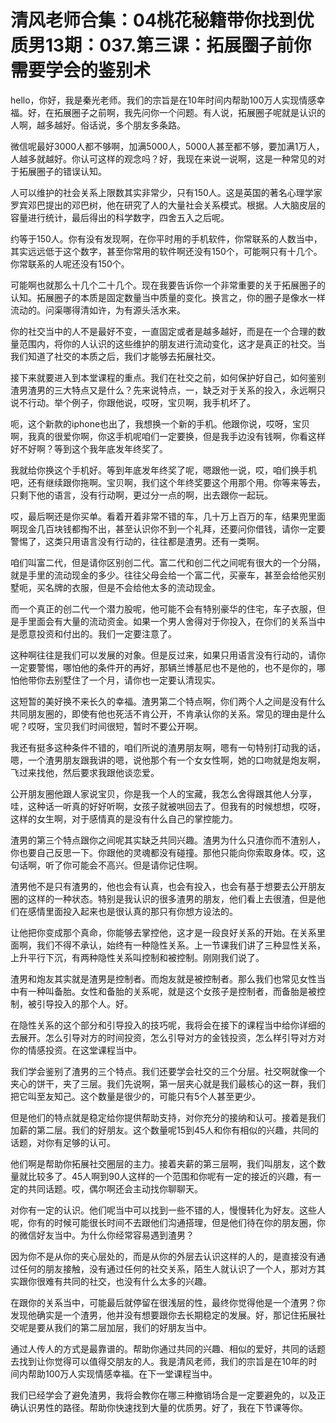 # 清风老师合集：04桃花秘籍带你找到优质男13期：037.第三课：拓展圈子前你需要学会的鉴别术

hello，你好，我是秦光老师。我们的宗旨是在10年时间内帮助100万人实现情感幸福。好，在拓展圈子之前啊，我先问你一个问题。有人说，拓展圈子呢就是认识的人啊，越多越好。俗话说，多个朋友多条路。

微信呢最好3000人都不够啊，加满5000人，5000人甚至都不够，要加满1万人，人越多就越好。你认可这样的观念吗？好，我现在来说一说啊，这是一种常见的对于拓展圈子的错误认知。

人可以维护的社会关系上限数其实非常少，只有150人。这是英国的著名心理学家罗宾邓巴提出的邓巴树，他在研究了人的大量社会关系模式。根据。人大脑皮层的容量进行统计，最后得出的科学数字，四舍五入之后呢。

约等于150人。你有没有发现啊，在你平时用的手机软件，你常联系的人数当中，其实远远低于这个数字，甚至你常用的软件啊还没有150个，可能啊只有十几个。你常联系的人呢还没有150个。

可能啊也就那么十几个二十几个。现在我要告诉你一个非常重要的关于拓展圈子的认知。拓展圈子的本质是固定数量当中质量的变化。换言之，你的圈子是像水一样流动的。问渠哪得清如许，为有源头活水来。

你的社交当中的人不是最好不变，一直固定或者是越多越好，而是在一个合理的数量范围内，将你的人认识的这些维护的朋友进行流动变化，这才是真正的社交。当我们知道了社交的本质之后，我们才能够去拓展社交。

接下来就要进入到本堂课程的重点。我们在社交之前，如何保护好自己，如何鉴别渣男渣男的三大特点又是什么？先来说特点，一，缺乏对于关系的投入，永远啊只说不行动。举个例子，你跟他说，哎呀，宝贝啊，我手机坏了。

呃，这个新款的iphone也出了，我想换一个新的手机。他跟你说，哎呀，宝贝啊，我真的很爱你啊，你这手机呢咱们一定要换，但是我手边没有钱啊，你看这样好不好啊？等到这个我年底发年终奖了。

我就给你换这个手机好。等到年底发年终奖了呢，嗯跟他一说，哎，咱们换手机吧，还有继续跟你拖啊。宝贝啊，我们这个年终奖要这个用那个用。你等来等去，只剩下他的语言，没有行动啊，更过分一点的啊，出去跟你一起玩。

哎，最后啊还是你买单。看着开着非常不错的车，几十万上百万的车，结果兜里面啊现金几百块钱都掏不出，甚至认识你不到一个礼拜，还要问你借钱，请你一定要警惕了，这类只用语言没有行动的，往往都是渣男。还有一类啊。

咱们叫富二代，但是请你区别创二代。富二代和创二代之间呢有很大的一个分隔，就是手里的流动现金的多少。往往父母会给一个富二代，买豪车，甚至会给他买别墅呃，买名牌的衣服，但是不会给他太多的流动现金。

而一个真正的创二代一个潜力股呢，他可能不会有特别豪华的住宅，车子衣服，但是手里面会有大量的流动资金。如果一个男人舍得对于你投入，在你们的关系当中是愿意投资和付出的。我们一定要注意了。

这种啊往往是我们可以发展的对象。但是反过来，如果只用语言没有行动的，请你一定要警惕，哪怕他的条件开的再好，那辆兰博基尼也不是他的，也不是你的，哪怕他带你去别墅住了一个月，请你也一定要认清现实。

这短暂的美好换不来长久的幸福。渣男第二个特点啊，你们两个人之间是没有什么共同朋友圈的，即使有他也死活不肯公开，不肯承认你的关系。常见的理由是什么呢？哎呀，宝贝我们时间很短，暂时不要公开啊。

我还有挺多这种条件不错的，咱们所说的渣男朋友啊，嗯有一句特别打动我的话，嗯，一个渣男朋友跟我讲的嗯，说他那个有一个女女性啊，她的口吻就是炮友啊，飞过来找他，然后要求我跟他谈恋爱。

公开朋友圈他跟人家说宝贝，你是我一个人的宝藏，我怎么舍得跟其他人分享，哇，这种话一听真的好好听啊，女孩子就被哄回去了。但我有的时候想想，哎呀，这样的女生啊，对于感情真的是没有什么自己的掌控能力。

渣男的第三个特点跟你之间呢其实缺乏共同兴趣。渣男为什么只渣你而不渣别人，你也要自己反思一下。你跟他的灵魂都没有碰撞。那他只能向你索取身体。哎，这句话啊，听了你可能会不高兴。但是请你记住啊。

渣男他不是只有渣男的，他也会有认真，也会有投入，也会有基于想要去公开朋友圈的这样的一种状态。特别是我认识的很多渣男的朋友，他们看上去很渣，但是他们在感情里面投入起来也是很认真的那只有你想方设法的。

让他把你变成那个真命，你能够去掌控他，这才是一段良好关系的开始。在关系里面啊，我们不得不承认，始终有一种隐性关系。上一节课我们讲了三种显性关系，上升平行下沉，有两种隐性关系叫控制和被控制。刚刚我们说了。

渣男和炮友其实就是渣男是控制者。而炮友就是被控制者。那么我们也常见女性当中有一种叫备胎。女性和备胎的关系呢，就是这个女孩子是控制者，而备胎是被控制，被引导投入的那个人。好。

在隐性关系的这个部分和引导投入的技巧呢，我将会在接下的课程当中给你详细的去展开。怎么引导对方的时间投资，怎么引导对方的金钱投资，怎么样引导对方对你的情感投资。在这堂课程当中。

我们学会鉴别了渣男的三个特点。我们还要学会社交的三个分层。社交啊就像一个夹心的饼干，夹了三层。我们先说啊，第一层夹心就是我们最核心的这一群，我们把它叫至友知己。这个数量是很少的，可能只有5个人甚至更少。

但是他们的特点就是稳定给你提供帮助支持，对你充分的接纳和认可。接着是我们加薪的第二层。我们的好朋友。这个数量呢15到45人和你有相似的兴趣，共同的话题，对你有足够的认可。

他们啊是帮助你拓展社交圈层的主力。接着夹薪的第三层啊，我们叫朋友，这个数量就比较多了。45人啊到90人这样的一个范围和你呢有一定的接近的兴趣，有一定的共同话题。哎，偶尔啊还会主动找你聊聊天。

对你有一定的认识。他们呢当中可以找到一些不错的人，慢慢转化为好友。这些人呢，你有的时候可能很长时间不去跟他们沟通搭理，但是他们待在你的朋友圈，你的微信好友当中。为什么你经常容易遇到渣男？

因为你不是从你的夹心层处的，而是从你的外层去认识这样的人的，是直接没有通过任何的朋友接触，没有通过任何的社交关系，陌生人就认识了一个人，那对方其实跟你很难有共同的社交，也没有什么太多的兴趣。

在跟你的关系当中，可能最后就停留在很浅层的性，最终你觉得他是一个渣男？你发现他确实是一个渣男，他并没有想要跟你去长期稳定的发展。好，那记住拓展社交呢是要从我们的第二层加层，我们的好朋友当中。

通过人传人的方式是最靠谱的。帮助你通过共同的兴趣、相似的爱好，共同的话题去找到让你觉得可以值得交朋友的人。我是清风老师，我们的宗旨是在10年的时间内帮助100万人实现情感幸福。在下一堂课程当中。

我们已经学会了避免渣男，我将会教你在哪三种撤销场合是一定要避免的，以及正确认识男性的路径。帮助你快速找到大量的优质男。好了，我在下节课等你。

